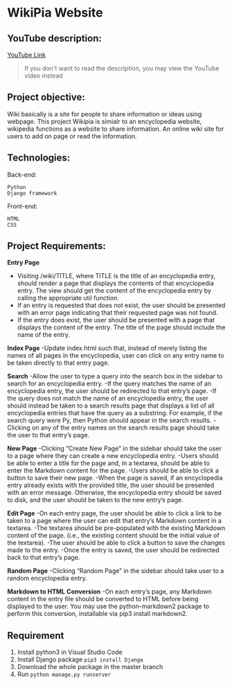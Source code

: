 # WikiPia Website

## YouTube description: 
[YouTube Link](https://youtu.be/A5CSVRcse18)
> If you don't want to read the description, you may view the YouTube video instead

## Project objective:
Wiki basically is a site for people to share information or ideas using webpage. This project Wikipia is simialr to an encyclopedia website, wikipedia functions as a website to share information. An online wiki site for users to add on page or read the information.

## Technologies:
Back-end:
```
Python
Django framework
```

Front-end:
```
HTML 
CSS 
```

## Project Requirements:
**Entry Page**
- Visiting /wiki/TITLE, where TITLE is the title of an encyclopedia entry, should render a page that displays the contents of that encyclopedia entry.
The view should get the content of the encyclopedia entry by calling the appropriate util function.
- If an entry is requested that does not exist, the user should be presented with an error page indicating that their requested page was not found.
- If the entry does exist, the user should be presented with a page that displays the content of the entry. The title of the page should include the name of the entry.

**Index Page**
-Update index.html such that, instead of merely listing the names of all pages in the encyclopedia, user can click on any entry name to be taken directly to that entry page.

**Search**
-Allow the user to type a query into the search box in the sidebar to search for an encyclopedia entry.
-If the query matches the name of an encyclopedia entry, the user should be redirected to that entry’s page.
-If the query does not match the name of an encyclopedia entry, the user should instead be taken to a search results page that displays a list of all encyclopedia entries that have the query as a substring. For example, if the search query were Py, then Python should appear in the search results.
-Clicking on any of the entry names on the search results page should take the user to that entry’s page.

**New Page**
-Clicking “Create New Page” in the sidebar should take the user to a page where they can create a new encyclopedia entry.
-Users should be able to enter a title for the page and, in a textarea, should be able to enter the Markdown content for the page.
-Users should be able to click a button to save their new page.
-When the page is saved, if an encyclopedia entry already exists with the provided title, the user should be presented with an error message.
Otherwise, the encyclopedia entry should be saved to disk, and the user should be taken to the new entry’s page.

**Edit Page**
-On each entry page, the user should be able to click a link to be taken to a page where the user can edit that entry’s Markdown content in a textarea.
-The textarea should be pre-populated with the existing Markdown content of the page. (i.e., the existing content should be the initial value of the textarea).
-The user should be able to click a button to save the changes made to the entry.
-Once the entry is saved, the user should be redirected back to that entry’s page.

**Random Page**
-Clicking “Random Page” in the sidebar should take user to a random encyclopedia entry.

**Markdown to HTML Conversion**
-On each entry’s page, any Markdown content in the entry file should be converted to HTML before being displayed to the user. You may use the python-markdown2 package to perform this conversion, installable via pip3 install markdown2.

## Requirement
1. Install python3 in Visual Studio Code
2. Install Django package
``pip3 install Django``
3. Download the whole package in the master branch
4. Run
``python manage.py runserver``
